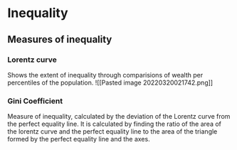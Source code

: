 # Inequality
## Measures of inequality
### Lorentz curve
Shows the extent of inequality through comparisions of wealth per percentiles of the population. 
![[Pasted image 20220320021742.png]]

### Gini Coefficient
Measure of inequality, calculated by the deviation of the Lorentz curve from the perfect equality line. It is calculated by finding the ratio of the area of the lorentz curve and the perfect equality line to the area of the triangle formed by the perfect equality line and the axes. 